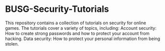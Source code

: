 # BUSG-Security-Tutorials
This repository contains a collection of tutorials on security for online games. The tutorials cover a variety of topics, including:  Account security: How to create strong passwords and how to protect your account from hacking. Data security: How to protect your personal information from being stolen.
